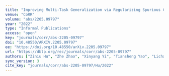 ```yaml
---
title: "Improving Multi-Task Generalization via Regularizing Spurious Correlation."
venue: "CoRR"
volume: "abs/2205.09797"
year: "2022"
type: "Informal Publications"
access: "open"
key: "journals/corr/abs-2205-09797"
doi: "10.48550/ARXIV.2205.09797"
ee: "https://doi.org/10.48550/arXiv.2205.09797"
url: "https://dblp.org/rec/journals/corr/abs-2205-09797"
authors: ["Ziniu Hu", "Zhe Zhao", "Xinyang Yi", "Tiansheng Yao", "Lichan Hong", "Yizhou Sun", "Ed H. Chi"]
sync_version: 3
cite_key: "journals/corr/abs-2205-09797/Hu/2022"
---
```

